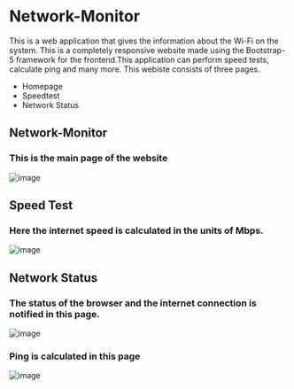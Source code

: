# Network-Monitor
This is a web application that gives the information about the Wi-Fi on the system.
This is a completely responsive website made using the Bootstrap-5 framework for the frontend.This application can perform speed tests, calculate ping and many more.
This webiste consists of three pages.
* Homepage
* Speedtest
* Network Status
## Network-Monitor
### This is the main page of the website
![image](https://user-images.githubusercontent.com/73573498/147400774-daa578a1-ad26-4c3b-a801-1ae6572d1b0c.png)
## Speed Test 
### Here the internet speed is calculated in the units of Mbps.
![image](https://user-images.githubusercontent.com/73573498/147400791-d1e35953-7218-4df6-8bdf-51ad291158c5.png)
## Network Status
### The status of the browser and the internet connection is notified in this page.
![image](https://user-images.githubusercontent.com/73573498/147400875-9e2ac45b-64a0-4303-a2ff-85b8edb3f943.png)
### Ping is calculated in this page
![image](https://user-images.githubusercontent.com/73573498/147400895-457385f3-c091-4f36-afc9-20c21130bfe0.png)

